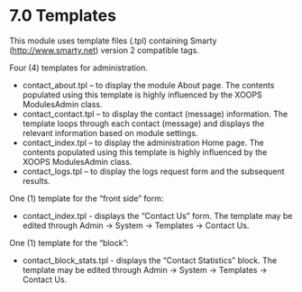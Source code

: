 # 7.0 Templates


This module uses template files (.tpl) containing Smarty (http://www.smarty.net) version 2 compatible tags.

Four (4) templates for administration.
-	contact_about.tpl – to display the module About page.  The contents populated using this template is highly influenced by the XOOPS ModulesAdmin class.
-	contact_contact.tpl – to display the contact (message) information. The template loops through each contact (message) and displays the relevant information based on module settings.
-	contact_index.tpl – to display the administration Home page.  The contents populated using this template is highly influenced by the XOOPS ModulesAdmin class.
-	contact_logs.tpl – to display the logs request form and the subsequent results.

One (1) template for the “front side” form:
-	contact_index.tpl - displays the “Contact Us” form. The template may be edited through Admin -> System -> Templates -> Contact Us.

One (1) template for the “block”:
-	contact_block_stats.tpl - displays the “Contact Statistics” block. The template may be edited through Admin -> System -> Templates -> Contact Us.
